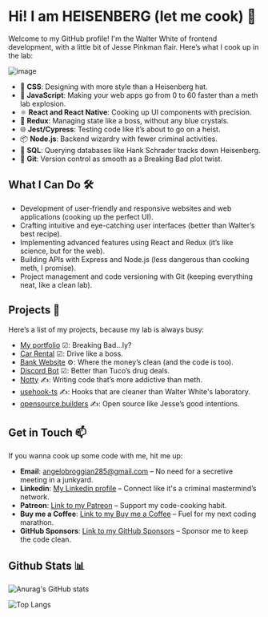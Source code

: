 # Hi! I am HEISENBERG (let me cook) 👋

Welcome to my GitHub profile! I'm the Walter White of frontend development, with a little bit of Jesse Pinkman flair. Here’s what I cook up in the lab:

![image](https://github.com/user-attachments/assets/a13cfe58-08e5-47fe-9368-af21795371a6)
- 🎨 **CSS**: Designing with more style than a Heisenberg hat.
- 🚀 **JavaScript**: Making your web apps go from 0 to 60 faster than a meth lab explosion.
- ⚛️ **React and React Native**: Cooking up UI components with precision.
- 🔄 **Redux**: Managing state like a boss, without any blue crystals.
- 🌐 **Jest/Cypress**: Testing code like it’s about to go on a heist.
- 📦 **Node.js**: Backend wizardry with fewer criminal activities.
- 💾 **SQL**: Querying databases like Hank Schrader tracks down Heisenberg.
- 🐙 **Git**: Version control as smooth as a Breaking Bad plot twist.

## What I Can Do 🛠️

- Development of user-friendly and responsive websites and web applications (cooking up the perfect UI).
- Crafting intuitive and eye-catching user interfaces (better than Walter’s best recipe).
- Implementing advanced features using React and Redux (it’s like science, but for the web).
- Building APIs with Express and Node.js (less dangerous than cooking meth, I promise).
- Project management and code versioning with Git (keeping everything neat, like a clean lab).

## Projects 🚀

Here’s a list of my projects, because my lab is always busy:

- [My portfolio](https://github.com/angeldevildev/portfolio) ☑: Breaking Bad...ly?
- [Car Rental](https://github.com/angeldevildev/car-rental) ☑: Drive like a boss.
- [Bank Website](https://github.com/angeldevildev/bank-website) ⚙: Where the money’s clean (and the code is too).
- [Discord Bot](https://github.com/angeldevildev/bot-discord) ☑: Better than Tuco’s drug deals.
- [Notty](https://github.com/saarock/notty.js) ✍: Writing code that’s more addictive than meth.
- [usehook-ts](https://github.com/juliencrn/usehooks-ts) ✍: Hooks that are cleaner than Walter White's laboratory.
- [opensource.builders](https://github.com/junaid33/opensource.builders) ✍: Open source like Jesse’s good intentions.

## Get in Touch 📫

If you wanna cook up some code with me, hit me up:

- **Email**: [angelobroggian285@gmail.com](mailto:angelobroggian285@gmail.com) – No need for a secretive meeting in a junkyard.
- **Linkedin**: [My Linkedin profile](https://www.linkedin.com/in/angelo-broggian-78b734269/) – Connect like it's a criminal mastermind’s network.
- **Patreon**: [Link to my Patreon](https://www.patreon.com/Angeldevildev) – Support my code-cooking habit.
- **Buy me a Coffee**: [Link to my Buy me a Coffee](https://www.buymeacoffee.com/angeldevildev) – Fuel for my next coding marathon.
- **GitHub Sponsors**: [Link to my GitHub Sponsors](https://github.com/sponsors/angeldevildev) – Sponsor me to keep the code clean.

## Github Stats 📊 

![Anurag's GitHub stats](https://github-readme-stats.vercel.app/api?username=angeldevildev)

![Top Langs](https://github-readme-stats.vercel.app/api/top-langs/?username=angeldevildev&layout=compact)
